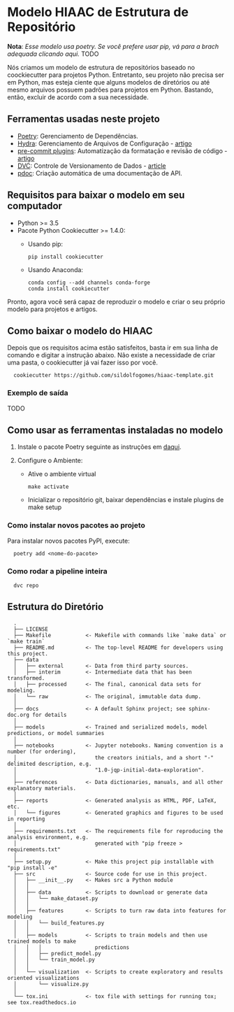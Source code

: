 # Modelo HIAAC de Estrutura de Repositório

**Nota**: _Esse modelo usa poetry. Se você prefere usar pip, vá para a brach adequada clicando aqui._ TODO

Nós criamos um modelo de estrutura de repositórios baseado no coockiecutter para projetos Python. Entretanto, seu projeto não precisa ser em Python, mas esteja ciente que alguns modelos de diretórios ou até mesmo arquivos possuem padrões para projetos em Python. Bastando, então, excluir de acordo com a sua necessidade.

## Ferramentas usadas neste projeto

* [Poetry](https://towardsdatascience.com/how-to-effortlessly-publish-your-python-package-to-pypi-using-poetry-44b305362f9f): Gerenciamento de Dependências.
* [Hydra](https://hydra.cc/): Gerenciamento de Arquivos de Configuração - [artigo](https://towardsdatascience.com/introduction-to-hydra-cc-a-powerful-framework-to-configure-your-data-science-projects-ed65713a53c6)
* [pre-commit plugins](https://pre-commit.com/): Automatização da formatação e revisão de código - [artigo](https://towardsdatascience.com/4-pre-commit-plugins-to-automate-code-reviewing-and-formatting-in-python-c80c6d2e9f5?sk=2388804fb174d667ee5b680be22b8b1f)
* [DVC](https://dvc.org/): Controle de Versionamento de Dados - [article](https://towardsdatascience.com/introduction-to-dvc-data-version-control-tool-for-machine-learning-projects-7cb49c229fe0)
* [pdoc](https://github.com/pdoc3/pdoc): Criação automática de uma documentação de API.

## Requisitos para baixar o modelo em seu computador

* Python >= 3.5
* Pacote Python Cookiecutter >= 1.4.0:
  * Usando pip:

        pip install cookiecutter
  * Usando Anaconda:

        conda config --add channels conda-forge
        conda install cookiecutter

Pronto, agora você será capaz de reproduzir o modelo e criar o seu próprio modelo para projetos e artigos.

## Como baixar o modelo do HIAAC

Depois que os requisitos acima estão satisfeitos, basta ir em sua linha de comando e digitar a instrução abaixo. Não existe a necessidade de criar uma pasta, o cookiecutter já vai fazer isso por você.

      cookiecutter https://github.com/sildolfogomes/hiaac-template.git

### Exemplo de saída

TODO

## Como usar as ferramentas instaladas no modelo

1. Instale o pacote Poetry seguinte as instruções em [daqui](https://github.com/python-poetry/poetry).

2. Configure o Ambiente:
      * Ative o ambiente virtual

            make activate
      * Inicializar o repositório git, baixar dependências e instale plugins de 
      make setup

### Como instalar novos pacotes ao projeto

Para instalar novos pacotes PyPI, execute:

      poetry add <nome-do-pacote>

### Como rodar a pipeline inteira

      dvc repo

## Estrutura do Diretório

      .
      ├── LICENSE
      ├── Makefile           <- Makefile with commands like `make data` or `make train`
      ├── README.md          <- The top-level README for developers using this project.
      ├── data
      │   ├── external       <- Data from third party sources.
      │   ├── interim        <- Intermediate data that has been transformed.
      │   ├── processed      <- The final, canonical data sets for modeling.
      │   └── raw            <- The original, immutable data dump.
      │
      ├── docs               <- A default Sphinx project; see sphinx-doc.org for details
      │
      ├── models             <- Trained and serialized models, model predictions, or model summaries
      │
      ├── notebooks          <- Jupyter notebooks. Naming convention is a number (for ordering),
      │                         the creators initials, and a short "-" delimited description, e.g.
      │                         "1.0-jqp-initial-data-exploration".
      │
      ├── references         <- Data dictionaries, manuals, and all other explanatory materials.
      │
      ├── reports            <- Generated analysis as HTML, PDF, LaTeX, etc.
      │   └── figures        <- Generated graphics and figures to be used in reporting
      │
      ├── requirements.txt   <- The requirements file for reproducing the analysis environment, e.g.
      │                         generated with "pip freeze > requirements.txt"
      │
      ├── setup.py           <- Make this project pip installable with "pip install -e"
      ├── src                <- Source code for use in this project.
      │   ├── __init__.py    <- Makes src a Python module
      │   │
      │   ├── data           <- Scripts to download or generate data
      │   │   └── make_dataset.py
      │   │
      │   ├── features       <- Scripts to turn raw data into features for modeling
      │   │   └── build_features.py
      │   │
      │   ├── models         <- Scripts to train models and then use trained models to make
      │   │   │                 predictions
      │   │   ├── predict_model.py
      │   │   └── train_model.py
      │   │
      │   └── visualization  <- Scripts to create exploratory and results oriented visualizations
      │       └── visualize.py
      │
      └── tox.ini            <- tox file with settings for running tox; see tox.readthedocs.io
